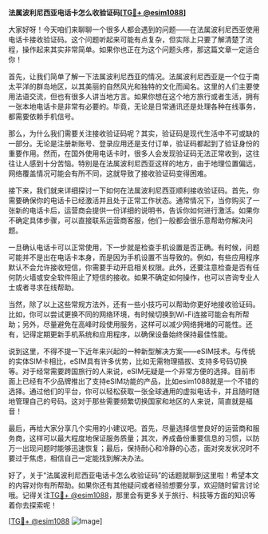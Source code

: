 **法属波利尼西亚电话卡怎么收验证码[[TG💪+ @esim1088](https://t.me/s/esim1088)]**

大家好呀！今天咱们来聊聊一个很多人都会遇到的问题——在法属波利尼西亚使用电话卡接收验证码。这个问题听起来可能有点复杂，但实际上只要了解清楚了流程，操作起来其实非常简单。如果你也正在为这个问题头疼，那这篇文章一定适合你！

首先，让我们简单了解一下法属波利尼西亚的情况。法属波利尼西亚是一个位于南太平洋的群岛地区，以其美丽的自然风光和独特的文化而闻名。这里的人们主要使用法语交流，但也有很多人讲当地方言。如果你想在这个地方旅行或者生活，拥有一张本地电话卡是非常有必要的。毕竟，无论是日常通讯还是处理各种在线事务，都需要依赖手机信号。

那么，为什么我们需要关注接收验证码呢？其实，验证码是现代生活中不可或缺的一部分。无论是注册新账号、登录应用还是支付订单，验证码都起到了验证身份的重要作用。然而，在国外使用电话卡时，很多人会发现验证码无法正常收到，这往往让人感到十分苦恼。特别是在法属波利尼西亚这样的地方，由于地理位置偏远，网络覆盖情况可能会有所不同，这就导致了接收验证码变得困难。

接下来，我们就来详细探讨一下如何在法属波利尼西亚顺利接收验证码。首先，你需要确保你的电话卡已经激活并且处于正常工作状态。通常情况下，当你购买了一张新的电话卡后，运营商会提供一份详细的说明书，告诉你如何进行激活。如果你不确定具体步骤，可以直接联系运营商客服，他们一般都会很乐意帮助你解决问题。

一旦确认电话卡可以正常使用，下一步就是检查手机设置是否正确。有时候，问题可能并不是出在电话卡本身，而是因为手机设置不当导致的。例如，有些应用程序默认不会允许接收短信，你需要手动开启相关权限。此外，还要注意检查是否有任何防火墙或安全软件阻止了短信的接收。如果不确定如何操作，也可以咨询专业人士或者寻求在线帮助。

当然，除了以上这些常规方法外，还有一些小技巧可以帮助你更好地接收验证码。比如，你可以尝试更换不同的网络环境，有时候切换到Wi-Fi连接可能会有所帮助；另外，尽量避免在高峰时段使用服务，这样可以减少网络拥堵的可能性。还有，记得定期更新手机系统和应用程序，以确保设备始终保持最佳性能。

说到这里，不得不提一下近年来兴起的一种新型解决方案——eSIM技术。与传统的实体SIM卡相比，eSIM具有许多优势，比如无需物理插拔、支持多号码切换等。对于经常需要跨国旅行的人来说，eSIM无疑是一个非常方便的选择。目前市面上已经有不少品牌推出了支持eSIM功能的产品，比如esim1088就是一个不错的选择。通过他们的平台，你可以轻松获取一张全球通用的虚拟电话卡，并且随时随地管理自己的号码。这对于那些需要频繁切换国家和地区的人来说，简直就是福音！

最后，再给大家分享几个实用的小建议吧。首先，尽量选择信誉良好的运营商和服务商，这样可以最大程度地保证服务质量；其次，养成备份重要信息的习惯，以防万一出现问题时能够迅速恢复；最后，保持耐心和冷静的心态，面对突发状况时不要过于焦虑，相信自己一定能找到解决办法。

好了，关于“法属波利尼西亚电话卡怎么收验证码”的话题就聊到这里啦！希望本文的内容对你有所帮助。如果你还有其他疑问或者经验想要分享，欢迎随时留言讨论哦。记得关注[TG💪+ @esim1088](https://t.me/s/esim1088)，那里会有更多关于旅行、科技等方面的知识等着你去探索呢！

[[TG💪+ @esim1088](https://t.me/s/esim1088) ![Image](https://i.postimg.cc/4NQfJmqS/Snipaste-2025-05-13-00-14-12.png)]